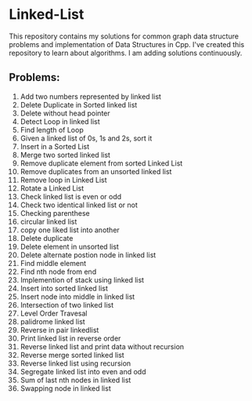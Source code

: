 # Linked-List 
This repository contains my solutions for common graph data structure problems and implementation of Data Structures in Cpp.
I've created this repository to learn about algorithms. I am adding solutions continuously.   

## Problems:

1. Add two numbers represented by linked list
2. Delete Duplicate in Sorted linked list
3. Delete without head pointer
4. Detect Loop in linked list
5. Find length of Loop
6. Given a linked list of 0s, 1s and 2s, sort it
7. Insert in a Sorted List
8. Merge two sorted linked list
9. Remove duplicate element from sorted Linked List
10. Remove duplicates from an unsorted linked list
11. Remove loop in Linked List 
12. Rotate a Linked List
13. Check linked list is even or odd
14. Check two identical linked list or not
15. Checking parenthese
16. circular linked list
17. copy one liked list into another
18. Delete duplicate
19. Delete element in unsorted list
20. Delete alternate postion node in linked list
21. Find middle element
22. Find nth node from end
23. Implemention of stack using linked list
24. Insert into sorted linked list
25. Insert node into middle in linked list
26. Intersection of two linked list
27. Level Order Travesal
28. palidrome linked list
29. Reverse in pair linkedlist
30. Print linked list in reverse order
31. Reverse linked list and print data without recursion
32. Reverse merge sorted linked list
33. Reverse linked list using recursion
34. Segregate linked list into even and odd
35. Sum of last nth nodes in linked list
36. Swapping node in linked list
